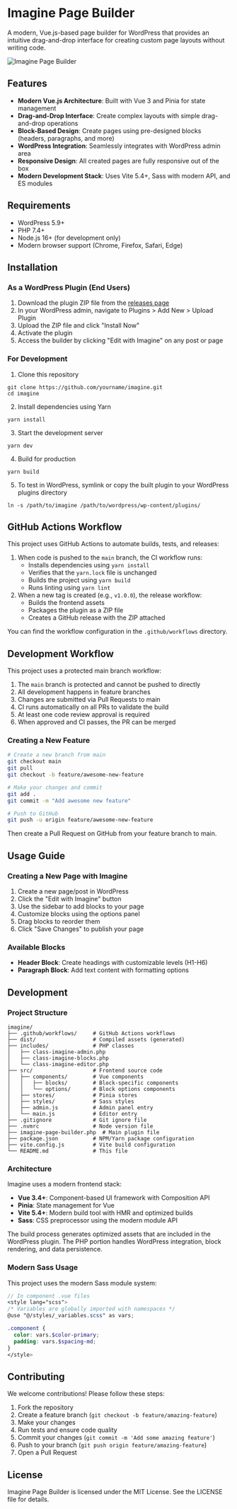 # Imagine Page Builder

A modern, Vue.js-based page builder for WordPress that provides an intuitive drag-and-drop interface for creating custom page layouts without writing code.

![Imagine Page Builder](assets/imagine-banner.png)

## Features

- **Modern Vue.js Architecture**: Built with Vue 3 and Pinia for state management
- **Drag-and-Drop Interface**: Create complex layouts with simple drag-and-drop operations
- **Block-Based Design**: Create pages using pre-designed blocks (headers, paragraphs, and more)
- **WordPress Integration**: Seamlessly integrates with WordPress admin area
- **Responsive Design**: All created pages are fully responsive out of the box
- **Modern Development Stack**: Uses Vite 5.4+, Sass with modern API, and ES modules

## Requirements

- WordPress 5.9+
- PHP 7.4+
- Node.js 16+ (for development only)
- Modern browser support (Chrome, Firefox, Safari, Edge)

## Installation

### As a WordPress Plugin (End Users)

1. Download the plugin ZIP file from the [releases page](https://github.com/imagewize/imagine/releases)
2. In your WordPress admin, navigate to Plugins > Add New > Upload Plugin
3. Upload the ZIP file and click "Install Now"
4. Activate the plugin
5. Access the builder by clicking "Edit with Imagine" on any post or page

### For Development

1. Clone this repository
```
git clone https://github.com/yourname/imagine.git
cd imagine
```

2. Install dependencies using Yarn
```
yarn install
```

3. Start the development server
```
yarn dev
```

4. Build for production
```
yarn build
```

5. To test in WordPress, symlink or copy the built plugin to your WordPress plugins directory
```
ln -s /path/to/imagine /path/to/wordpress/wp-content/plugins/
```

## GitHub Actions Workflow

This project uses GitHub Actions to automate builds, tests, and releases:

1. When code is pushed to the `main` branch, the CI workflow runs:
   - Installs dependencies using `yarn install`
   - Verifies that the `yarn.lock` file is unchanged
   - Builds the project using `yarn build`
   - Runs linting using `yarn lint`
2. When a new tag is created (e.g., `v1.0.0`), the release workflow:
   - Builds the frontend assets
   - Packages the plugin as a ZIP file
   - Creates a GitHub release with the ZIP attached

You can find the workflow configuration in the `.github/workflows` directory.

## Development Workflow

This project uses a protected main branch workflow:

1. The `main` branch is protected and cannot be pushed to directly
2. All development happens in feature branches
3. Changes are submitted via Pull Requests to main
4. CI runs automatically on all PRs to validate the build
5. At least one code review approval is required
6. When approved and CI passes, the PR can be merged

### Creating a New Feature

```bash
# Create a new branch from main
git checkout main
git pull
git checkout -b feature/awesome-new-feature

# Make your changes and commit
git add .
git commit -m "Add awesome new feature"

# Push to GitHub
git push -u origin feature/awesome-new-feature
```

Then create a Pull Request on GitHub from your feature branch to main.

## Usage Guide

### Creating a New Page with Imagine

1. Create a new page/post in WordPress
2. Click the "Edit with Imagine" button
3. Use the sidebar to add blocks to your page
4. Customize blocks using the options panel
5. Drag blocks to reorder them
6. Click "Save Changes" to publish your page

### Available Blocks

- **Header Block**: Create headings with customizable levels (H1-H6)
- **Paragraph Block**: Add text content with formatting options

## Development

### Project Structure

```
imagine/
├── .github/workflows/     # GitHub Actions workflows
├── dist/                  # Compiled assets (generated)
├── includes/              # PHP classes
│   ├── class-imagine-admin.php
│   ├── class-imagine-blocks.php
│   └── class-imagine-editor.php
├── src/                   # Frontend source code
│   ├── components/        # Vue components
│   │   ├── blocks/        # Block-specific components
│   │   └── options/       # Block options components
│   ├── stores/            # Pinia stores
│   ├── styles/            # Sass styles
│   ├── admin.js           # Admin panel entry
│   └── main.js            # Editor entry
├── .gitignore             # Git ignore file
├── .nvmrc                 # Node version file
├── imagine-page-builder.php  # Main plugin file
├── package.json           # NPM/Yarn package configuration
├── vite.config.js         # Vite build configuration
└── README.md              # This file
```

### Architecture

Imagine uses a modern frontend stack:

- **Vue 3.4+**: Component-based UI framework with Composition API
- **Pinia**: State management for Vue
- **Vite 5.4+**: Modern build tool with HMR and optimized builds
- **Sass**: CSS preprocessor using the modern module API

The build process generates optimized assets that are included in the WordPress plugin. The PHP portion handles WordPress integration, block rendering, and data persistence.

### Modern Sass Usage

This project uses the modern Sass module system:

```scss
// In component .vue files
<style lang="scss">
/* Variables are globally imported with namespaces */
@use "@/styles/_variables.scss" as vars;

.component {
  color: vars.$color-primary;
  padding: vars.$spacing-md;
}
</style>
```

## Contributing

We welcome contributions! Please follow these steps:

1. Fork the repository
2. Create a feature branch (`git checkout -b feature/amazing-feature`)
3. Make your changes
4. Run tests and ensure code quality
5. Commit your changes (`git commit -m 'Add some amazing feature'`)
6. Push to your branch (`git push origin feature/amazing-feature`)
7. Open a Pull Request

## License

Imagine Page Builder is licensed under the MIT License. See the LICENSE file for details.

